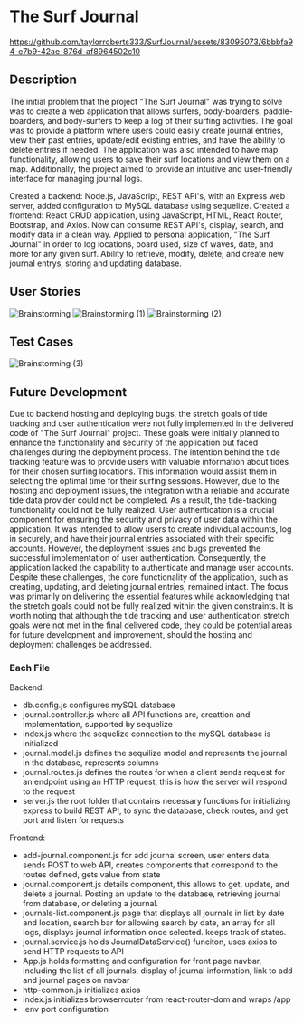 # The Surf Journal

https://github.com/taylorroberts333/SurfJournal/assets/83095073/6bbbfa94-e7b9-42ae-876d-af8964502c10

## Description
The initial problem that the project "The Surf Journal" was trying to solve was to create a web application that allows surfers, body-boarders, paddle-boarders, and body-surfers to keep a log of their surfing activities. The goal was to provide a platform where users could easily create journal entries, view their past entries, update/edit existing entries, and have the ability to delete entries if needed. The application was also intended to have map functionality, allowing users to save their surf locations and view them on a map. Additionally, the project aimed to provide an intuitive and user-friendly interface for managing journal logs.

Created a backend: Node.js, JavaScript, REST API's, with an Express web server, added configuration to MySQL database using sequelize. Created a frontend: React CRUD application, using JavaScript, HTML, React Router, Bootstrap, and Axios. Now can consume REST API's, display, search, and modify data in a clean way. Applied to personal application, "The Surf Journal" in order to log locations, board used, size of waves, date, and more for any given surf. Ability to retrieve, modify, delete, and create new journal entrys, storing and updating database.

## User Stories
![Brainstorming](https://github.com/taylorroberts333/SurfJournal/assets/83095073/d950137a-4048-4276-850e-cb68682ee974)
![Brainstorming (1)](https://github.com/taylorroberts333/SurfJournal/assets/83095073/f5e51729-d952-4983-a51f-3245e99c58a8)
![Brainstorming (2)](https://github.com/taylorroberts333/SurfJournal/assets/83095073/dfda8aa4-f64b-447f-8a88-4148b05d8565)

## Test Cases
![Brainstorming (3)](https://github.com/taylorroberts333/SurfJournal/assets/83095073/13647ae3-302e-4159-a4e1-dfa36d35b13a)

## Future Development
Due to backend hosting and deploying bugs, the stretch goals of tide tracking and user authentication were not fully implemented in the delivered code of "The Surf Journal" project. These goals were initially planned to enhance the functionality and security of the application but faced challenges during the deployment process. The intention behind the tide tracking feature was to provide users with valuable information about tides for their chosen surfing locations. This information would assist them in selecting the optimal time for their surfing sessions. However, due to the hosting and deployment issues, the integration with a reliable and accurate tide data provider could not be completed. As a result, the tide-tracking functionality could not be fully realized. User authentication is a crucial component for ensuring the security and privacy of user data within the application. It was intended to allow users to create individual accounts, log in securely, and have their journal entries associated with their specific accounts. However, the deployment issues and bugs prevented the successful implementation of user authentication. Consequently, the application lacked the capability to authenticate and manage user accounts. Despite these challenges, the core functionality of the application, such as creating, updating, and deleting journal entries, remained intact. The focus was primarily on delivering the essential features while acknowledging that the stretch goals could not be fully realized within the given constraints. It is worth noting that although the tide tracking and user authentication stretch goals were not met in the final delivered code, they could be potential areas for future development and improvement, should the hosting and deployment challenges be addressed.

### Each File
Backend:
- db.config.js configures mySQL database
- journal.controller.js where all API functions are, creattion and implementation, supported by sequelize
- index.js where the sequelize connection to the mySQL database is initialized
- journal.model.js defines the sequilize model and represents the journal in the database, represents columns
- journal.routes.js defines the routes for when a client sends request for an endpoint using an HTTP request, this is how the server will respond to the request
- server.js the root folder that contains necessary functions for initializing express to build REST API, to sync the database, check routes, and get port and listen for requests

Frontend: 
- add-journal.component.js for add journal screen, user enters data, sends POST to web API, creates components that correspond to the routes defined, gets value from state
- journal.component.js details component, this allows to get, update, and delete a journal. Posting an update to the database, retrieving journal from database, or deleting a journal.
- journals-list.component.js page that displays all journals in list by date and location, search bar for allowing search by date, an array for all logs, displays journal information once selected. keeps track of states.
- journal.service.js holds JournalDataService() funciton, uses axios to send HTTP requests to API
- App.js holds formatting and configuration for front page navbar, including the list of all journals, display of journal information, link to add and journal pages on navbar 
- http-common.js initializes axios
- index.js initializes browserrouter from react-router-dom and wraps /app
- .env port configuration
